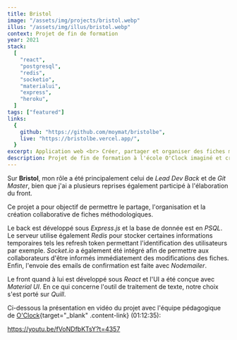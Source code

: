 ```yaml
---
title: Bristol
image: "/assets/img/projects/bristol.webp"
illus: "/assets/img/illus/bristol.webp"
context: Projet de fin de formation
year: 2021
stack:
  [
    "react",
    "postgresql",
    "redis",
    "socketio",
    "materialui",
    "express",
    "heroku",
  ]
tags: ["featured"]
links:
  {
    github: "https://github.com/moymat/bristolbe",
    live: "https://bristolbe.vercel.app/",
  }
excerpt: Application web <br> Créer, partager et organiser des fiches méthodologiques collaboratives
description: Projet de fin de formation à l'école O'Clock imaginé et créé de A à Z sur une période d'un mois en collaboration avec deux autres développeurs.
---
```


Sur **Bristol**, mon rôle a été principalement celui de _Lead Dev Back_ et de _Git Master_, bien que j'ai a plusieurs reprises également participé à l'élaboration du front.

Ce projet a pour objectif de permettre le partage, l'organisation et la création collaborative de fiches méthodologiques.

Le back est développé sous _Express.js_ et la base de donnée est en _PSQL_. Le serveur utilise également _Redis_ pour stocker certaines informations temporaires tels les refresh token permettant l'identification des utilisateurs par exemple. _Socket.io_ a également été intégré afin de permettre aux collaborateurs d'être informés immédiatement des modifications des fiches. Enfin, l'envoie des emails de confirmation est faite avec _Nodemailer_.

Le front quand à lui est développé sous _React_ et l'UI a été conçue avec _Material UI_. En ce qui concerne l'outil de traitement de texte, notre choix s'est porté sur _Quill_.

Ci-dessous la présentation en vidéo du projet avec l'équipe pédagogique de [O'Clock](https://oclock.io/){target="\_blank" .content-link} (01:12:35):

https://youtu.be/fVoNDfbKTsY?t=4357
